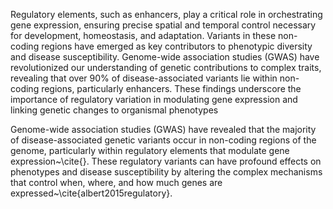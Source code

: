 Regulatory elements, such as enhancers, play a critical role in orchestrating gene expression, ensuring precise spatial and temporal control necessary for development, homeostasis, and adaptation. Variants in these non-coding regions have emerged as key contributors to phenotypic diversity and disease susceptibility. Genome-wide association studies (GWAS) have revolutionized our understanding of genetic contributions to complex traits, revealing that over 90% of disease-associated variants lie within non-coding regions, particularly enhancers. These findings underscore the importance of regulatory variation in modulating gene expression and linking genetic changes to organismal phenotypes

Genome-wide association studies (GWAS) have revealed that the majority of disease-associated genetic variants occur in non-coding regions of the genome, particularly within regulatory elements that modulate gene expression~\cite{}. These regulatory variants can have profound effects on phenotypes and disease susceptibility by altering the complex mechanisms that control when, where, and how much genes are expressed~\cite{albert2015regulatory}. 